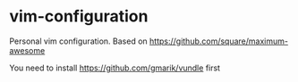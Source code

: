 vim-configuration
=================

Personal vim configuration. Based on https://github.com/square/maximum-awesome

You need to install https://github.com/gmarik/vundle first
